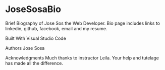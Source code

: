 # JoseSosaBio
Brief Biography of Jose Sos the Web Developer. Bio page includes links to linkedin, github, facebook, email and my resume.


Built With
Visual Studio Code


Authors
Jose Sosa


Acknowledgments
Much thanks to instructor Leila. Your help and tutelage has made all the difference. 
